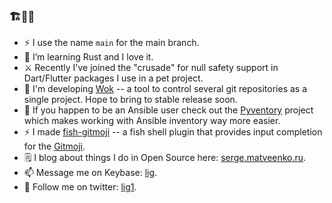 ### 🏗️🚢🏃

- ⚡ I use the name `main` for the main branch.
- 🌱 I’m learning Rust and I love it.
- ⚔️ Recently I've joined the "crusade" for null safety support in Dart/Flutter packages I use in a pet project. 
- 🔭 I'm developing [Wok](https://github.com/lig/wok) -- a tool to control several git repositories as a single project. Hope to bring to stable release soon.
- 🔭 If you happen to be an Ansible user check out the [Pyventory](https://github.com/lig/pyventory) project which makes working with Ansible inventory way more easier.
- ⚡ I made [fish-gitmoji](https://github.com/lig/fish-gitmoji) -- a fish shell plugin that provides input completion for the [Gitmoji](https://gitmoji.carloscuesta.me/).
- 🗒️ I blog about things I do in Open Source here: [serge.matveenko.ru](https://serge.matveenko.ru/).
- 📫 Message me on Keybase: [lig](https://keybase.io/lig).
- 💬 Follow me on twitter: [lig1](https://twitter.com/lig1).

<!--
**lig/lig** is a ✨ _special_ ✨ repository because its `README.md` (this file) appears on your GitHub profile.

Here are some ideas to get you started:

- 🔭 I’m currently working on ...
- 🌱 I’m currently learning ...
- 👯 I’m looking to collaborate on ...
- 🤔 I’m looking for help with ...
- 💬 Ask me about ...
- 📫 How to reach me: ...
- 😄 Pronouns: ...
- ⚡ Fun fact: ...
-->
